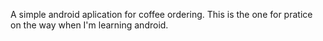 A simple android aplication for coffee ordering.
This is the one for pratice on the way when I'm learning android.
